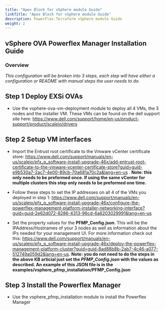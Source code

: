 ```yaml
---
title: "Apex Block for vSphere module Guide"
linkTitle: "Apex Block for vSphere module Guide"
description: PowerFlex Terraform vSphere module Guide
weight: 2
---
```


<!--
Copyright (c) 2024 Dell Inc., or its subsidiaries. All Rights Reserved.

Licensed under the Mozilla Public License Version 2.0 (the "License");
you may not use this file except in compliance with the License.
You may obtain a copy of the License at

    http://mozilla.org/MPL/2.0/


Unless required by applicable law or agreed to in writing, software
distributed under the License is distributed on an "AS IS" BASIS,
WITHOUT WARRANTIES OR CONDITIONS OF ANY KIND, either express or implied.
See the License for the specific language governing permissions and
limitations under the License.
-->

## vSphere OVA Powerflex Manager Installation Guide

### Overview
*This configuration will be broken into 3 steps, each step will have either a configuration or README with manual steps the user needs to do.* 

## Step 1 Deploy EXSi OVAs
- Use the vsphere-ova-vm-deployment module to deploy all 4 VMs, the 3 nodes and the installer VM. These VMs can be found on the dell support site here: https://www.dell.com/support/home/en-us/product-support/product/scaleio/drivers

## Step 2 Setup VM interfaces
- Import the Entrust root certificate to the Vmware vCenter certificate store: https://www.dell.com/support/manuals/en-us/scaleio/pfx_p_software-install-upgrade-46x/add-entrust-root-certificate-to-the-vmware-vcenter-certificate-store?guid=guid-e9b530a7-2ac7-4e00-89cb-70a681a70c2a&lang=en-us . **Note: this only needs to be preformed once. If using the same vCenter for multiple clusters this step only needs to be preformed one time.**

- Follow these steps to set the IP addresses on all 4 of the VMs you deployed in step 1: https://www.dell.com/support/manuals/en-us/scaleio/pfx_p_software-install-upgrade-46x/configure-the-powerflex-management-platform-installer-networking-interface?guid=guid-2e62d072-8286-4313-96cd-6a6203029991&lang=en-us

- Set the property values for the **PFMP_Config.json**. This will be the IPAddress/Hostnames of your 3 nodes as well as information about the IPs needed for your management UI. For more information check out this: https://www.dell.com/support/manuals/en-us/scaleio/pfx_p_software-install-upgrade-46x/deploy-the-powerflex-management-platform-cluster?guid=guid-8ad88b8b-2ab7-4c46-a077-512749a059d2&lang=en-us. **Note: you do not need to do the steps in the above KB articial just set the *PFMP_Config.json* with the values as described. An example of this JSON file is in the examples/vsphere_pfmp_installation/PFMP_Config.json**

## Step 3 Install the Powerflex Manager
- Use the vsphere_pfmp_installation module to install the Powerflex Manager